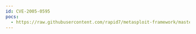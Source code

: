 ```yaml
---
id: CVE-2005-0595
pocs:
  - https://raw.githubusercontent.com/rapid7/metasploit-framework/master/modules/exploits/windows/http/badblue_ext_overflow.rb
---
```

